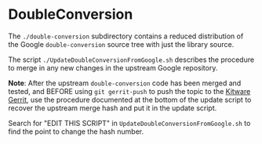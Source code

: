 DoubleConversion
================

The `./double-conversion` subdirectory contains a reduced distribution of the
Google `double-conversion` source tree with just the library source.

The script `./UpdateDoubleConversionFromGoogle.sh` describes the procedure to
merge in any new changes in the upstream Google repository.

**Note**: After the upstream `double-conversion` code has been merged and tested,
and BEFORE using `git gerrit-push` to push the topic to the [Kitware Gerrit],
use the procedure documented at the bottom of the update script to recover
the upstream merge hash and put it in the update script.

Search for "EDIT THIS SCRIPT" in `UpdateDoubleConversionFromGoogle.sh` to
find the point to change the hash number.



[Kitware Gerrit]: http://review.source.kitware.com/